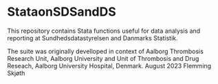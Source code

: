 # StataonSDSandDS
This repository contains Stata functions useful for data analysis and reporting at Sundhedsdatastyrelsen and Danmarks Statistik.

The suite was originally develloped in context of Aalborg Thrombosis Research Unit, Aalborg University and Unit of Thrombosis and Drug Reseach, Aalborg University Hospital, Denmark.
August 2023
Flemming Skjøth
